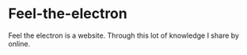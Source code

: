 # Feel-the-electron
Feel the electron is a website. Through this lot of knowledge I share by online.
